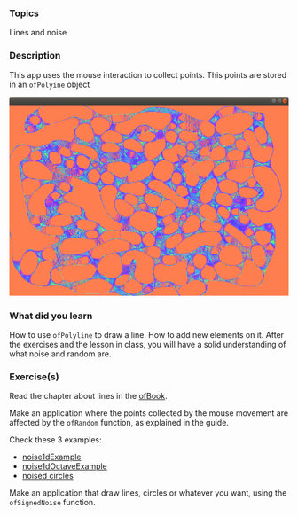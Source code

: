 ### Topics
Lines and noise

### Description
This app uses the mouse interaction to collect points. This points are stored in an `ofPolyine` object

![img](bin/data/screenshot.png)

### What did you learn
How to use `ofPolyline` to draw a line. How to add new elements on it. After the exercises and the lesson in class, you will have a solid understanding of what noise and random are.


### Exercise(s)

Read the chapter about lines in the [ofBook](https://openframeworks.cc/ofBook/chapters/lines.html).

Make an application where the points collected by the mouse movement are affected by the `ofRandom` function, as explained in the guide.

Check these 3 examples:
- [noise1dExample](https://github.com/openframeworks/openFrameworks/tree/master/examples/math/noise1dExample)
- [noise1dOctaveExample](https://github.com/openframeworks/openFrameworks/tree/master/examples/math/noise1dOctaveExample)
- [noised circles](http://junkiyoshi.com/insta20180602/)

Make an application that draw lines, circles or whatever you want, using the `ofSignedNoise` function.
